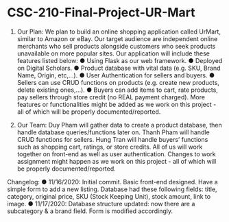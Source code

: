 # CSC-210-Final-Project-UR-Mart

1. Our Plan:
We plan to build an online shopping application called UrMart, similar to Amazon or
eBay. Our target audience are independent online merchants who sell products
alongside customers who seek products unavailable on more popular sites.
Our application will include these features listed below:
● Using Flask as our web framework.
● Deployed on Digital Scholars.
● Product database with vital data (e.g. SKU, Brand Name, Origin, etc,...).
● User Authentication for sellers and buyers.
● Sellers can use CRUD functions on products (e.g. create new products, delete
existing ones,...).
● Buyers can add items to cart, rate products, pay sellers through store credit (no
REAL payment charged).
More features or functionalities might be added as we work on this project - all of which
will be properly documented/reported.

2. Our Team:
Duy Pham will gather data to create a product database, then handle database
queries/functions later on.
Thanh Pham will handle CRUD functions for sellers.
Hung Tran will handle buyers’ functions such as shopping cart, ratings, or store credits.
All of us will work together on front-end as well as user authentication.
Changes to work assignment might happen as we work on this project - all of which will
be properly documented/reported.

Changelog:
● 11/16/2020: Initial commit. Basic front-end designed. Have a simple form to add a new listing. Database had these following fields: title, category, original price, SKU (Stock Keeping Unit), stock amount, link to image.
● 11/17/2020: Database structure updated: now there are a subcategory & a brand field. Form is modified accordingly. 


